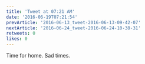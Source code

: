 ```yaml
---
title: 'Tweet at 07:21 AM'
date: '2016-06-19T07:21:54'
prevArticle: '2016-06-13_tweet-2016-06-13-09-42-07'
nextArticle: '2016-06-24_tweet-2016-06-24-10-38-31'
retweets: 0
likes: 0
---
```

Time for home. Sad times.